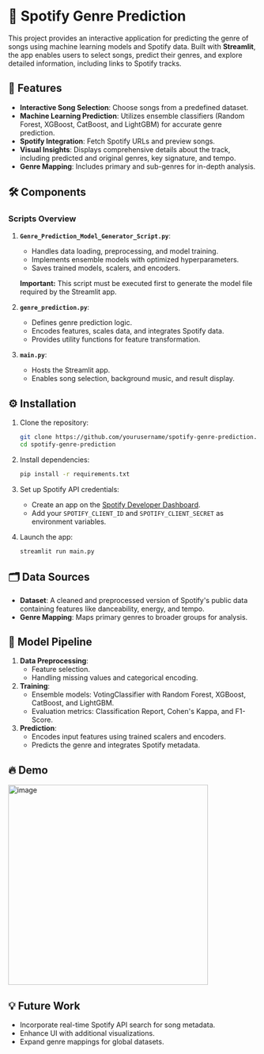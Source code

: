 # 🎵 Spotify Genre Prediction

This project provides an interactive application for predicting the genre of songs using machine learning models and Spotify data. Built with **Streamlit**, the app enables users to select songs, predict their genres, and explore detailed information, including links to Spotify tracks.

## 📜 Features

- **Interactive Song Selection**: Choose songs from a predefined dataset.
- **Machine Learning Prediction**: Utilizes ensemble classifiers (Random Forest, XGBoost, CatBoost, and LightGBM) for accurate genre prediction.
- **Spotify Integration**: Fetch Spotify URLs and preview songs.
- **Visual Insights**: Displays comprehensive details about the track, including predicted and original genres, key signature, and tempo.
- **Genre Mapping**: Includes primary and sub-genres for in-depth analysis.

## 🛠️ Components

### Scripts Overview

1. **`Genre_Prediction_Model_Generator_Script.py`**:
   - Handles data loading, preprocessing, and model training.
   - Implements ensemble models with optimized hyperparameters.
   - Saves trained models, scalers, and encoders.

   **Important:** This script must be executed first to generate the model file required by the Streamlit app.

2. **`genre_prediction.py`**:
   - Defines genre prediction logic.
   - Encodes features, scales data, and integrates Spotify data.
   - Provides utility functions for feature transformation.

3. **`main.py`**:
   - Hosts the Streamlit app.
   - Enables song selection, background music, and result display.

## ⚙️ Installation

1. Clone the repository:
   ```bash
   git clone https://github.com/yourusername/spotify-genre-prediction.git
   cd spotify-genre-prediction
   ```

2. Install dependencies:
   ```bash
   pip install -r requirements.txt
   ```

3. Set up Spotify API credentials:
   - Create an app on the [Spotify Developer Dashboard](https://developer.spotify.com/dashboard/).
   - Add your `SPOTIFY_CLIENT_ID` and `SPOTIFY_CLIENT_SECRET` as environment variables.

4. Launch the app:
   ```bash
   streamlit run main.py
   ```

## 🗂️ Data Sources

- **Dataset**: A cleaned and preprocessed version of Spotify's public data containing features like danceability, energy, and tempo.
- **Genre Mapping**: Maps primary genres to broader groups for analysis.

## 🪪 Model Pipeline

1. **Data Preprocessing**:
   - Feature selection.
   - Handling missing values and categorical encoding.
2. **Training**:
   - Ensemble models: VotingClassifier with Random Forest, XGBoost, CatBoost, and LightGBM.
   - Evaluation metrics: Classification Report, Cohen's Kappa, and F1-Score.
3. **Prediction**:
   - Encodes input features using trained scalers and encoders.
   - Predicts the genre and integrates Spotify metadata.

## 🔥 Demo

<img width="404" alt="image" src="https://github.com/user-attachments/assets/c600ca11-9c45-4a21-bd6f-23ff9e20e152" />


## 💡 Future Work

- Incorporate real-time Spotify API search for song metadata.
- Enhance UI with additional visualizations.
- Expand genre mappings for global datasets.

